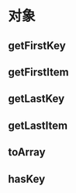 
# 对象

## getFirstKey

<!--@include: ../../../common/common/object/getFirstKey.md-->

## getFirstItem

<!--@include: ../../../common/common/object/getFirstItem.md-->

## getLastKey

<!--@include: ../../../common/common/object/getLastKey.md-->

## getLastItem

<!--@include: ../../../common/common/object/getLastItem.md-->

## toArray

<!--@include: ../../../common/common/object/toArray.md-->

## hasKey

<!--@include: ../../../common/common/object/hasKey.md-->
